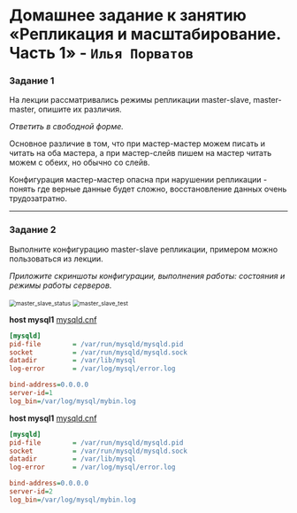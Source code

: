 # Домашнее задание к занятию «Репликация и масштабирование. Часть 1» - `Илья Порватов`

### Задание 1

На лекции рассматривались режимы репликации master-slave, master-master, опишите их различия.

*Ответить в свободной форме.*

Основное различие в том, что при мастер-мастер можем писать и читать на оба мастера, а при мастер-слейв пишем на мастер читать можем с обеих, но обычно со слейв. 

Конфигурация мастер-мастер опасна при нарушении репликации - понять где верные данные будет сложно, восстановление  данных очень трудозатратно. 

------

### Задание 2

Выполните конфигурацию master-slave репликации, примером можно пользоваться из лекции.

*Приложите скриншоты конфигурации, выполнения работы: состояния и режимы работы серверов.*

<img src="pics/1206/master_slave_status.png" alt="master_slave_status" style="zoom:75%;" />

<img src="pics/1206/master_slave_test.png" alt="master_slave_test" style="zoom:75%;" />

**host mysql1** <u>mysqld.cnf</u> 

```ini
[mysqld]
pid-file        = /var/run/mysqld/mysqld.pid
socket          = /var/run/mysqld/mysqld.sock
datadir         = /var/lib/mysql
log-error       = /var/log/mysql/error.log

bind-address=0.0.0.0
server-id=1
log_bin=/var/log/mysql/mybin.log
```

**host mysql1** <u>mysqld.cnf</u> 

```ini
[mysqld]
pid-file        = /var/run/mysqld/mysqld.pid
socket          = /var/run/mysqld/mysqld.sock
datadir         = /var/lib/mysql
log-error       = /var/log/mysql/error.log

bind-address=0.0.0.0
server-id=2
log_bin=/var/log/mysql/mybin.log
```
